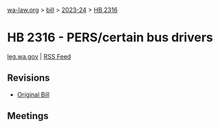 [wa-law.org](/) > [bill](/bill/) > [2023-24](/bill/2023-24/) > [HB 2316](/bill/2023-24/hb/2316/)

# HB 2316 - PERS/certain bus drivers
[leg.wa.gov](https://app.leg.wa.gov/billsummary?BillNumber=2316&Year=2023&Initiative=false) | [RSS Feed](./rss.xml)

## Revisions
* [Original Bill](1/)

## Meetings